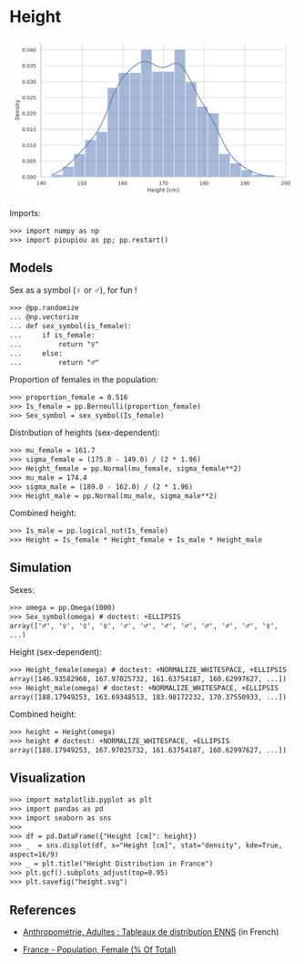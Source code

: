 Height
================================================================================


![Height](images/height.svg)



Imports:


    >>> import numpy as np
    >>> import pioupiou as pp; pp.restart()


Models
--------------------------------------------------------------------------------

Sex as a symbol (♀ or ♂), for fun !

    >>> @pp.randomize
    ... @np.vectorize
    ... def sex_symbol(is_female):
    ...     if is_female:
    ...         return "♀"
    ...     else:
    ...         return "♂"

Proportion of females in the population:


    >>> proportion_female = 0.516
    >>> Is_female = pp.Bernoulli(proportion_female)
    >>> Sex_symbol = sex_symbol(Is_female)


Distribution of heights (sex-dependent):


    >>> mu_female = 161.7
    >>> sigma_female = (175.0 - 149.0) / (2 * 1.96)
    >>> Height_female = pp.Normal(mu_female, sigma_female**2)
    >>> mu_male = 174.4
    >>> sigma_male = (189.0 - 162.0) / (2 * 1.96)
    >>> Height_male = pp.Normal(mu_male, sigma_male**2)


Combined height:


    >>> Is_male = pp.logical_not(Is_female)
    >>> Height = Is_female * Height_female + Is_male * Height_male


Simulation
--------------------------------------------------------------------------------

Sexes:


    >>> omega = pp.Omega(1000)
    >>> Sex_symbol(omega) # doctest: +ELLIPSIS
    array(['♂', '♀', '♀', '♀', '♂', '♂', '♂', '♂', '♂', '♂', '♂', '♀', ...)


Height (sex-dependent):


    >>> Height_female(omega) # doctest: +NORMALIZE_WHITESPACE, +ELLIPSIS
    array([146.93582968, 167.97025732, 161.63754187, 160.62997627, ...])
    >>> Height_male(omega) # doctest: +NORMALIZE_WHITESPACE, +ELLIPSIS
    array([188.17949253, 163.69348513, 183.98172232, 170.37550933, ...])    


Combined height:

    >>> height = Height(omega)
    >>> height # doctest: +NORMALIZE_WHITESPACE, +ELLIPSIS
    array([188.17949253, 167.97025732, 161.63754187, 160.62997627, ...])


Visualization
--------------------------------------------------------------------------------


    >>> import matplotlib.pyplot as plt
    >>> import pandas as pd
    >>> import seaborn as sns
    >>> 
    >>> df = pd.DataFrame({"Height [cm]": height})
    >>> _  = sns.displot(df, x="Height [cm]", stat="density", kde=True, aspect=16/9)
    >>> _ = plt.title("Height Distribution in France")
    >>> plt.gcf().subplots_adjust(top=0.95)
    >>> plt.savefig("height.svg")


References
--------------------------------------------------------------------------------

  - [Anthropométrie, Adultes : Tableaux de distribution ENNS](https://www.santepubliquefrance.fr/determinants-de-sante/nutrition-et-activite-physique/articles/enns-etude-nationale-nutrition-sante/anthropometrie-adultes-tableaux-de-distribution-enns) (in French)

  - [France - Population, Female (% Of Total)
](https://tradingeconomics.com/france/population-female-percent-of-total-wb-data.html)